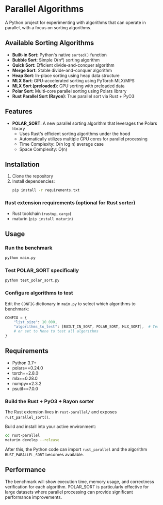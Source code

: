 # Parallel Algorithms

A Python project for experimenting with algorithms that can operate in parallel, with a focus on sorting algorithms.

## Available Sorting Algorithms

- **Built-in Sort**: Python's native `sorted()` function
- **Bubble Sort**: Simple O(n²) sorting algorithm
- **Quick Sort**: Efficient divide-and-conquer algorithm
- **Merge Sort**: Stable divide-and-conquer algorithm
- **Heap Sort**: In-place sorting using heap data structure
- **MLX Sort**: GPU-accelerated sorting using PyTorch MLX/MPS
- **MLX Sort (preloaded)**: GPU sorting with preloaded data
- **Polar Sort**: Multi-core parallel sorting using Polars library
- **Rust Parallel Sort (Rayon)**: True parallel sort via Rust + PyO3

## Features

- **POLAR_SORT**: A new parallel sorting algorithm that leverages the Polars library
  - Uses Rust's efficient sorting algorithms under the hood
  - Automatically utilizes multiple CPU cores for parallel processing
  - Time Complexity: O(n log n) average case
  - Space Complexity: O(n)

## Installation

1. Clone the repository
2. Install dependencies:
   ```bash
   pip install -r requirements.txt
   ```

### Rust extension requirements (optional for Rust sorter)

- Rust toolchain (`rustup`, `cargo`)
- maturin (`pip install maturin`)

## Usage

### Run the benchmark
```bash
python main.py
```

### Test POLAR_SORT specifically
```bash
python test_polar_sort.py
```

### Configure algorithms to test
Edit the `CONFIG` dictionary in `main.py` to select which algorithms to benchmark:

```python
CONFIG = {
    "list_size": 10_000,
    "algorithms_to_test": [BUILT_IN_SORT, POLAR_SORT, MLX_SORT],  # Test specific algorithms
    # or set to None to test all algorithms
}
```

## Requirements

- Python 3.7+
- polars==0.24.0
- torch==2.8.0
- mlx==0.28.0
- numpy==2.3.2
- psutil==7.0.0

### Build the Rust + PyO3 + Rayon sorter

The Rust extension lives in `rust-parallel/` and exposes `rust_parallel_sort()`.

Build and install into your active environment:

```bash
cd rust-parallel
maturin develop --release
```

After this, the Python code can import `rust_parallel` and the algorithm `RUST_PARALLEL_SORT` becomes available.

## Performance

The benchmark will show execution time, memory usage, and correctness verification for each algorithm. POLAR_SORT is particularly effective for large datasets where parallel processing can provide significant performance improvements.
